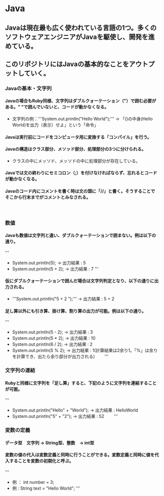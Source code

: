 # Java
## Javaは現在最も広く使われている言語の1つ。多くのソフトウェアエンジニアがJavaを駆使し、開発を進めている。  
## このリポジトリにはJavaの基本的なことをアウトプットしていく。
### Javaの基本・文字列
#### Javaの場合もRuby同様、文字列はダブルクォーテーション（"）で囲む必要がある。" "で囲んでいないと、コードが動かなくなる。
* 文字列の例：'''System.out.println("Hello World");''' → 「()の中身(Hello World)を出力（表示）せよ」という「命令」
#### Javaは実行前にコードをコンピュータ用に変換する「コンパイル」を行う。
#### Javaの構造はクラス部分、メソッド部分、処理部分の3つに分けられる。
* クラスの中にメッソド、メッソドの中に処理部分が存在している。
#### Javaでは文の終わりにセミコロン（;）を付けなければならず、忘れるとコードが動かなくなる。
#### Javaのコード内にコメントを書く時は文の頭に「//」と書く。そうすることでそこから行末までがコメントとみなされる。　　
　　
### 数値
#### Javaも数値は文字列と違い、ダブルクォーテーションで囲まない。例は以下の通り。
'''
* System.out.println(5); → 出力結果 : 5
* System.out.println(5 + 2); → 出力結果 : 7
'''
#### 仮にダブルクォーテーションで囲んだ場合は文字列判定となり、以下の通りに出力される。
* '''System.out.println("5 + 2 ");''' → 出力結果 : 5 + 2
#### 足し算以外にも引き算、掛け算、割り算の出力が可能。例は以下の通り。
'''
* System.out.println(5 - 2); → 出力結果 : 3
* System.out.println(5 * 2); → 出力結果 : 10
* System.out.println(6 / 2); → 出力結果 : 2
* System.out.println(5 % 2); → 出力結果 : 1(計算結果は2余り1。「%」は余りを計算でき、出たら余り部分が出力される)　　
'''
  
### 文字列の連結
#### Rubyと同様に文字列を「足し算」すると、下記のように文字列を連結することが可能。
'''
* System.out.println("Hello" + "World"); → 出力結果 : HelloWorld
* System.out.println("5" + "2"); → 出力結果 : 52　　
'''
  
### 変数の定義
#### データ型　文字列 → String型、整数　→ int型
#### 変数の値の代入は変数定義と同時に行うことができる。変数定義と同時に値を代入することを変数の初期化と呼ぶ。
'''
* 例 ： int number = 3;
* 例 : String text = "Hello World";
'''
